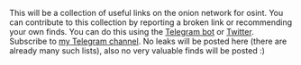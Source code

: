 This will be a collection of useful links on the onion network for osint. You can contribute to this collection by reporting a broken link or recommending your own finds. You can do this using the [Telegram bot](https://t.me/Nzlwpcuhrn_bot) or [Twitter](https://twitter.com/ScullyInt). Subscribe to [my Telegram channel](https://t.me/xbshsuwiow83). No leaks will be posted here (there are already many such lists), also no very valuable finds will be posted :)
